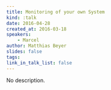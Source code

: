 ```yaml
---
title: Monitoring of your own System
kind: :talk
date: 2016-04-28
created_at: 2016-03-18
speakers:
    - Marcel
author: Matthias Beyer
slides: false
tags:
link_in_talk_list: false
---
```


No description.



